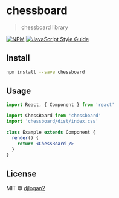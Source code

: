 # chessboard

> chessboard library

[![NPM](https://img.shields.io/npm/v/chessboard.svg)](https://www.npmjs.com/package/chessboard) [![JavaScript Style Guide](https://img.shields.io/badge/code_style-standard-brightgreen.svg)](https://standardjs.com)

## Install

```bash
npm install --save chessboard
```

## Usage

```jsx
import React, { Component } from 'react'

import ChessBoard from 'chessboard'
import 'chessboard/dist/index.css'

class Example extends Component {
  render() {
    return <ChessBoard />
  }
}
```

## License

MIT © [djlogan2](https://github.com/djlogan2)
